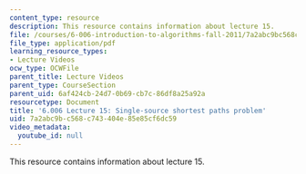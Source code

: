```yaml
---
content_type: resource
description: This resource contains information about lecture 15.
file: /courses/6-006-introduction-to-algorithms-fall-2011/7a2abc9bc568c743404e85e85cf6dc59_MIT6_006F11_lec15.pdf
file_type: application/pdf
learning_resource_types:
- Lecture Videos
ocw_type: OCWFile
parent_title: Lecture Videos
parent_type: CourseSection
parent_uid: 6af424cb-24d7-0b69-cb7c-86df8a25a92a
resourcetype: Document
title: '6.006 Lecture 15: Single-source shortest paths problem'
uid: 7a2abc9b-c568-c743-404e-85e85cf6dc59
video_metadata:
  youtube_id: null
---
```

This resource contains information about lecture 15.


